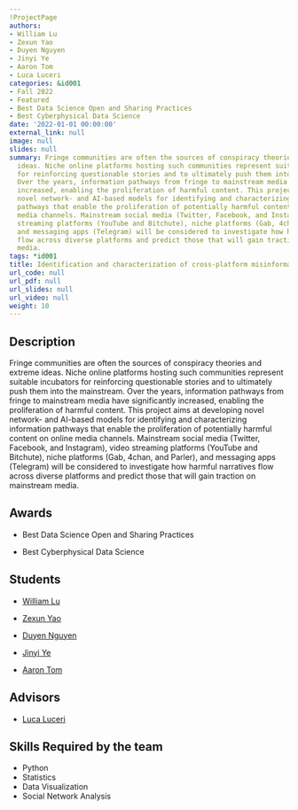 ```yaml
---
!ProjectPage
authors:
- William Lu
- Zexun Yao
- Duyen Nguyen
- Jinyi Ye
- Aaron Tom
- Luca Luceri
categories: &id001
- Fall 2022
- Featured
- Best Data Science Open and Sharing Practices
- Best Cyberphysical Data Science
date: '2022-01-01 00:00:00'
external_link: null
image: null
slides: null
summary: Fringe communities are often the sources of conspiracy theories and extreme
  ideas. Niche online platforms hosting such communities represent suitable incubators
  for reinforcing questionable stories and to ultimately push them into the mainstream.
  Over the years, information pathways from fringe to mainstream media have significantly
  increased, enabling the proliferation of harmful content. This project aims at developing
  novel network- and AI-based models for identifying and characterizing information
  pathways that enable the proliferation of potentially harmful content on online
  media channels. Mainstream social media (Twitter, Facebook, and Instagram), video
  streaming platforms (YouTube and Bitchute), niche platforms (Gab, 4chan, and Parler),
  and messaging apps (Telegram) will be considered to investigate how harmful narratives
  flow across diverse platforms and predict those that will gain traction on mainstream
  media.
tags: *id001
title: Identification and characterization of cross-platform misinformation diffusion
url_code: null
url_pdf: null
url_slides: null
url_video: null
weight: 10
---
```

## Description

Fringe communities are often the sources of conspiracy theories and extreme ideas. Niche online platforms hosting such communities represent suitable incubators for reinforcing questionable stories and to ultimately push them into the mainstream. Over the years, information pathways from fringe to mainstream media have significantly increased, enabling the proliferation of harmful content. This project aims at developing novel network- and AI-based models for identifying and characterizing information pathways that enable the proliferation of potentially harmful content on online media channels. Mainstream social media (Twitter, Facebook, and Instagram), video streaming platforms (YouTube and Bitchute), niche platforms (Gab, 4chan, and Parler), and messaging apps (Telegram) will be considered to investigate how harmful narratives flow across diverse platforms and predict those that will gain traction on mainstream media.



## Awards
* Best Data Science Open and Sharing Practices

* Best Cyberphysical Data Science





## Students

* [William Lu](../../../author/william-lu)

* [Zexun Yao](../../../author/zexun-yao)

* [Duyen Nguyen](../../../author/duyen-nguyen)

* [Jinyi Ye](../../../author/jinyi-ye)

* [Aaron Tom](../../../author/aaron-tom)

## Advisors

* [Luca Luceri](../../../author/luca-luceri)

## Skills Required by the team


* Python
* Statistics
* Data Visualization
* Social Network Analysis